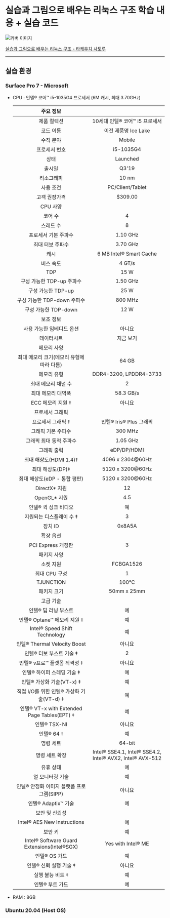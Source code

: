 # 실습과 그림으로 배우는 리눅스 구조 학습 내용 + 실습 코드

![커버 이미지](https://image.aladin.co.kr/product/18155/41/cover500/k842534140_1.jpg)

[실습과 그림으로 배우는 리눅스 구조 - 타케우치 사토루](https://www.aladin.co.kr/shop/wproduct.aspx?ItemId=181554153)

---

## 실습 환경

### Surface Pro 7 - Microsoft

- CPU : 인텔® 코어™ i5-1035G4 프로세서 (6M 캐시, 최대 3.70GHz)

    |주요 정보||
    |:-:|:-:|
    |제품 컬렉션|10세대 인텔® 코어™ i5 프로세서|
    |코드 이름|이전 제품명 Ice Lake|
    |수직 분야|Mobile|
    |프로세서 번호|i5-1035G4|
    |상태|Launched|
    |출시일|Q3'19|
    |리소그래피|10 nm|
    |사용 조건|PC/Client/Tablet|
    |고객 권장가격|$309.00|
    |CPU 사양||
    |코어 수|4|
    |스레드 수|8|
    |프로세서 기본 주파수|1.10 GHz|
    |최대 터보 주파수|3.70 GHz|
    |캐시|6 MB Intel® Smart Cache|
    |버스 속도|4 GT/s|
    |TDP|15 W|
    |구성 가능한 TDP-up 주파수|1.50 GHz|
    |구성 가능한 TDP-up|25 W|
    |구성 가능한 TDP-down 주파수|800 MHz|
    |구성 가능한 TDP-down|12 W|
    |보조 정보||
    |사용 가능한 임베디드 옵션|아니요|
    |데이터시트|지금 보기|
    |메모리 사양||
    |최대 메모리 크기(메모리 유형에 따라 다름)|64 GB|
    |메모리 유형|DDR4-3200, LPDDR4-3733|
    |최대 메모리 채널 수|2|
    |최대 메모리 대역폭|58.3 GB/s|
    |ECC 메모리 지원 ‡|아니요|
    |프로세서 그래픽||
    |프로세서 그래픽 ‡|인텔® Iris® Plus 그래픽|
    |그래픽 기본 주파수|300 MHz|
    |그래픽 최대 동적 주파수|1.05 GHz|
    |그래픽 출력|eDP/DP/HDMI|
    |최대 해상도(HDMI 1.4)‡|4096 x 2304@60Hz|
    |최대 해상도(DP)‡|5120 x 3200@60Hz|
    |최대 해상도(eDP - 통합 평판)|5120 x 3200@60Hz|
    |DirectX* 지원|12|
    |OpenGL* 지원|4.5|
    |인텔® 퀵 싱크 비디오|예|
    |지원되는 디스플레이 수 ‡|3|
    |장치 ID|0x8A5A|
    |확장 옵션||
    |PCI Express 개정판|3|
    |패키지 사양||
    |소켓 지원|FCBGA1526|
    |최대 CPU 구성|1|
    |TJUNCTION|100°C|
    |패키지 크기|50mm x 25mm|
    |고급 기술||
    |인텔® 딥 러닝 부스트|예|
    |인텔® Optane™ 메모리 지원 ‡|예|
    |Intel® Speed Shift Technology|예|
    |인텔® Thermal Velocity Boost|아니요|
    |인텔® 터보 부스트 기술 ‡|2|
    |인텔® v프로™ 플랫폼 적격성 ‡|아니요|
    |인텔® 하이퍼 스레딩 기술 ‡|예|
    |인텔® 가상화 기술(VT-x) ‡|예|
    |직접 I/O를 위한 인텔® 가상화 기술(VT-d) ‡|예|
    |인텔® VT-x with Extended Page Tables(EPT) ‡|예|
    |인텔® TSX-NI|아니요|
    |인텔® 64 ‡|예|
    |명령 세트|64-bit|
    |명령 세트 확장|Intel® SSE4.1, Intel® SSE4.2, Intel® AVX2, Intel® AVX-512|
    |유휴 상태|예|
    |열 모니터링 기술|예|
    |인텔® 안정화 이미지 플랫폼 프로그램(SIPP)|아니요|
    |인텔® Adaptix™ 기술|예|
    |보안 및 신뢰성||
    |Intel® AES New Instructions|예|
    |보안 키|예|
    |Intel® Software Guard Extensions(Intel®SGX)|Yes with Intel® ME|
    |인텔® OS 가드|예|
    |인텔® 신뢰 실행 기술 ‡|아니요|
    |실행 불능 비트 ‡|예|
    |인텔® 부트 가드|예|

- RAM : 8GB

### Ubuntu 20.04 (Host OS)
